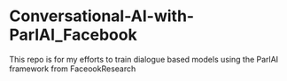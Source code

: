 # Conversational-AI-with-ParlAI_Facebook
This repo is for my efforts to train dialogue based models using the ParlAI framework from FaceookResearch
